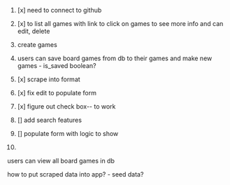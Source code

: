 1. [x] need to connect to github
2. [x] to list all games with link to click on games to see more info and can edit, delete
3. create games
4. users can save board games from db to their games and make new games - is_saved boolean?
5. [x] scrape into format
6. [x] fix edit to populate form
7. [x] figure out check box-- to work

8. [] add search features
9. [] populate form with logic to show
10. 
users can view all board games in db






how to put scraped data into app? - seed data?

